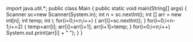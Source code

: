 import java.util.*;
public class Main {
    public static void main(String[] args) {
       Scanner sc=new Scanner(System.in);
       int n = sc.nextInt();
       int [] arr = new int[n];
       int temp;
       int i;
       for(i=0;i<n;i++)
       {
           arr[i]=sc.nextInt();
       }
       for(i=0;i<n-1;i+=2)
       {
           temp=arr[i];
           arr[i]=arr[i+1];
           arr[i+1]=temp;
       }
       for(i=0;i<n;i++)
       System.out.print(arr[i] + " ");
    }
}
